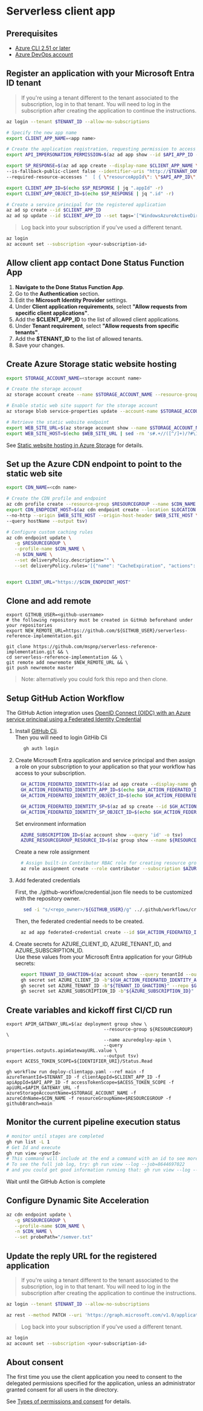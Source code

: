 # Serverless client app

## Prerequisites

- [Azure CLI 2.51 or later](https://learn.microsoft.com/cli/azure/install-azure-cli)
- [Azure DevOps account](https://azure.microsoft.com/services/devops)

## Register an application with your Microsoft Entra ID tenant

> If you're using a tenant different to the tenant associated to the subscription, log in to that tenant. You will need to log in the subscription after creating the application to continue the instructions.

```bash
az login --tenant $TENANT_ID --allow-no-subscriptions
```

```bash
# Specify the new app name
export CLIENT_APP_NAME=<app name>

# Create the application registration, requesting permission to access the Graph API and to impersonate a user when calling the drone status API
export API_IMPERSONATION_PERMISSION=$(az ad app show --id $API_APP_ID --query "api.oauth2PermissionScopes[0].id" --output tsv)

export SP_RESPONSE=$(az ad app create --display-name $CLIENT_APP_NAME \
--is-fallback-public-client false --identifier-uris "http://$TENANT_DOMAIN/$CLIENT_APP_NAME" \
--required-resource-accesses "  [ { \"resourceAppId\": \"$API_APP_ID\", \"resourceAccess\": [ { \"id\": \"$API_IMPERSONATION_PERMISSION\", \"type\": \"Scope\" } ] }, { \"resourceAppId\": \"00000003-0000-0000-c000-000000000000\", \"resourceAccess\": [ { \"id\": \"e1fe6dd8-ba31-4d61-89e7-88639da4683d\", \"type\": \"Scope\" } ] } ] ")

export CLIENT_APP_ID=$(echo $SP_RESPONSE | jq ".appId" -r)
export CLIENT_APP_OBJECT_ID=$(echo $SP_RESPONSE | jq ".id" -r)

# Create a service principal for the registered application
az ad sp create --id $CLIENT_APP_ID
az ad sp update --id $CLIENT_APP_ID --set tags='["WindowsAzureActiveDirectoryIntegratedApp"]'
```

> Log back into your subscription if you've used a different tenant.

```bash
az login
az account set --subscription <your-subscription-id>
```

## Allow client app contact Done Status Function App

1. **Navigate to the Done Status Function App**.
2. Go to the **Authentication** section.
3. Edit the **Microsoft Identity Provider** settings.
4. Under **Client application requirements**, select **"Allow requests from specific client applications"**.
5. Add the **$CLIENT_APP_ID** to the list of allowed client applications.
6. Under **Tenant requirement**, select **"Allow requests from specific tenants"**.
7. Add the **$TENANT_ID** to the list of allowed tenants.
8. Save your changes.

## Create Azure Storage static website hosting

```bash
export STORAGE_ACCOUNT_NAME=<storage account name>

# Create the storage account
az storage account create --name $STORAGE_ACCOUNT_NAME --resource-group $RESOURCEGROUP --location $LOCATION --kind StorageV2

# Enable static web site support for the storage account
az storage blob service-properties update --account-name $STORAGE_ACCOUNT_NAME --static-website --404-document 404.html --index-document index.html

# Retrieve the static website endpoint
export WEB_SITE_URL=$(az storage account show --name $STORAGE_ACCOUNT_NAME --resource-group $RESOURCEGROUP --query primaryEndpoints.web --output tsv)
export WEB_SITE_HOST=$(echo $WEB_SITE_URL | sed -rn 's#.+//([^/]+)/?#\1#p')
```

See [Static website hosting in Azure Storage](https://learn.microsoft.com/azure/storage/blobs/storage-blob-static-website) for details.

## Set up the Azure CDN endpoint to point to the static web site

```bash
export CDN_NAME=<cdn name>

# Create the CDN profile and endpoint
az cdn profile create --resource-group $RESOURCEGROUP --name $CDN_NAME --sku Standard_Microsoft
export CDN_ENDPOINT_HOST=$(az cdn endpoint create --location $LOCATION --resource-group $RESOURCEGROUP --profile-name $CDN_NAME --name $CDN_NAME \
--no-http --origin $WEB_SITE_HOST --origin-host-header $WEB_SITE_HOST \
--query hostName --output tsv)

# Configure custom caching rules
az cdn endpoint update \
   -g $RESOURCEGROUP \
   --profile-name $CDN_NAME \
   -n $CDN_NAME \
   --set deliveryPolicy.description="" \
   --set deliveryPolicy.rules='[{"name": "CacheExpiration", "actions": [{"name": "CacheExpiration","parameters": {"cacheType":"All","cacheBehavior": "Override","cacheDuration": "366.00:00:00"}}],"conditions": [{"name": "UrlFileExtension","parameters": {"operator":"EndsWith","matchValues": ["js","css","map"],"transforms": ["Lowercase"] }}],"order": 1}]'


export CLIENT_URL="https://$CDN_ENDPOINT_HOST"
```

## Clone and add remote

```
export GITHUB_USER=<github-username>
# the following repository must be created in GitHub beforehand under your repositories
export NEW_REMOTE_URL=https://github.com/${GITHUB_USER}/serverless-reference-implementation.git

git clone https://github.com/mspnp/serverless-reference-implementation.git && \
cd serverless-reference-implementation && \
git remote add newremote $NEW_REMOTE_URL && \
git push newremote master
```

> Note: alternatively you could fork this repo and then clone.

## Setup GitHub Action Workflow

 The GitHub Action integration uses [OpenID Connect (OIDC) with an Azure service principal using a Federated Identity Credential](https://learn.microsoft.com/azure/developer/github/connect-from-azure)

   1. Install [GitHub Cli](https://github.com/cli/cli/blob/trunk/docs/install_linux.md#official-sources).  
     Then you will need to login GitHib Cli

       ```bash
          gh auth login
       ```

   1. Create Microsoft Entra application and service principal and then assign a role on your subscription to your application so that your workflow has access to your subscription.  

       ```bash
         GH_ACTION_FEDERATED_IDENTITY=$(az ad app create --display-name ghActionFederatedIdentity)
         GH_ACTION_FEDERATED_IDENTITY_APP_ID=$(echo $GH_ACTION_FEDERATED_IDENTITY | jq -r '.appId')
         GH_ACTION_FEDERATED_IDENTITY_OBJECT_ID=$(echo $GH_ACTION_FEDERATED_IDENTITY | jq -r '.id')

         GH_ACTION_FEDERATED_IDENTITY_SP=$(az ad sp create --id $GH_ACTION_FEDERATED_IDENTITY_APP_ID)
         GH_ACTION_FEDERATED_IDENTITY_SP_OBJECT_ID=$(echo $GH_ACTION_FEDERATED_IDENTITY_SP | jq -r '.id')
       ```

       Set environment information

       ```bash
         AZURE_SUBSCRIPTION_ID=$(az account show --query 'id' -o tsv)
         AZURE_RESOURCEGROUP_RESOURCE_ID=$(az group show --name ${RESOURCEGROUP} --query id -o tsv)
       ```

       Create a new role assignment

       ```bash
         # Assign built-in Contributor RBAC role for creating resource groups and performing deployments at the resource group level
         az role assignment create --role contributor --subscription $AZURE_SUBSCRIPTION_ID --assignee-object-id  $GH_ACTION_FEDERATED_IDENTITY_SP_OBJECT_ID --assignee-principal-type ServicePrincipal --scope $AZURE_RESOURCEGROUP_RESOURCE_ID
       ```

   1. Add federated credentials

       First, the ./github-workflow/credential.json file needs to be customized with the repository owner.

       ```bash
          sed -i "s/<repo_owner>/${GITHUB_USER}/g" ../.github/workflows/credential.json
       ```

       Then, the federated credential needs to be created.

       ```bash
         az ad app federated-credential create --id $GH_ACTION_FEDERATED_IDENTITY_OBJECT_ID --parameters ../.github/workflows/credential.json
       ```

   1. Create secrets for AZURE_CLIENT_ID, AZURE_TENANT_ID, and AZURE_SUBSCRIPTION_ID.  
       Use these values from your Microsoft Entra application for your GitHub secrets:

       ```bash
         export TENANT_ID_GHACTION=$(az account show --query tenantId --output tsv)
         gh secret set AZURE_CLIENT_ID -b"${GH_ACTION_FEDERATED_IDENTITY_APP_ID}" --repo $GH_USER/serverless-reference-implementation
         gh secret set AZURE_TENANT_ID -b"${TENANT_ID_GHACTION}" --repo $GH_USER/serverless-reference-implementation
         gh secret set AZURE_SUBSCRIPTION_ID -b"${AZURE_SUBSCRIPTION_ID}" --repo $GH_USER/serverless-reference-implementation
       ```

## Create variables and kickoff first CI/CD run

```
export APIM_GATEWAY_URL=$(az deployment group show \
                                    --resource-group ${RESOURCEGROUP} \
                                    --name azuredeploy-apim \
                                    --query properties.outputs.apimGatewayURL.value \
                                    --output tsv)
export ACESS_TOKEN_SCOPE=${IDENTIFIER_URI}/Status.Read

gh workflow run deploy-clientapp.yaml --ref main -f azureTenantId=$TENANT_ID -f clientAppId=$CLIENT_APP_ID -f apiAppId=$API_APP_ID -f accessTokenScope=$ACESS_TOKEN_SCOPE -f apiURL=$APIM_GATEWAY_URL -f azureStorageAccountName=$STORAGE_ACCOUNT_NAME -f azureCdnName=$CDN_NAME -f resourceGroupName=$RESOURCEGROUP -f githubBranch=main
```

## Monitor the current pipeline execution status

```bash
# monitor until stages are completed
gh run list -L 1
# Get Id and execute 
gh run view <yourId>
# This command will include at the end a command with an id to see more details, it will look like 
# To see the full job log, try: gh run view --log --job=8644697022
# and you could get good information running that: gh run view --log --job=8644697022
```

Wait until the GitHub Action is complete

## Configure Dynamic Site Acceleration

```bash
az cdn endpoint update \
   -g $RESOURCEGROUP \
   --profile-name $CDN_NAME \
   -n $CDN_NAME \
   --set probePath="/semver.txt"
```

## Update the reply URL for the registered application

> If you're using a tenant different to the tenant associated to the subscription, log in to that tenant. You will need to log in the subscription after creating the application to continue the instructions.

```bash
az login --tenant $TENANT_ID --allow-no-subscriptions
```

```bash
az rest --method PATCH --uri 'https://graph.microsoft.com/v1.0/applications/'$CLIENT_APP_OBJECT_ID --headers 'Content-Type=application/json' --body '{"spa":{"redirectUris":["'$CLIENT_URL'"]},web:{implicitGrantSettings:{enableAccessTokenIssuance:true}}}'
```

> Log back into your subscription if you've used a different tenant.

```bash
az login
az account set --subscription <your-subscription-id>
```

## About consent

The first time you use the client application you need to consent to the delegated permissions specified for the application, unless an administrator granted consent for all users in the directory.

See [Types of permissions and consent](https://learn.microsoft.com/entra/identity-platform/permissions-consent-overview) for details.
